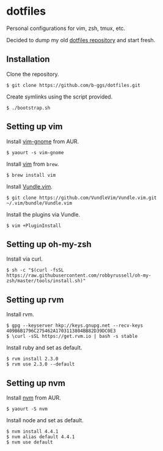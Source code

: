 # dotfiles
Personal configurations for vim, zsh, tmux, etc.

Decided to dump my old [dotfiles repository](https://github.com/b-ggs/dotfiles-old) and start fresh.

## Installation
Clone the repository.
```
$ git clone https://github.com/b-ggs/dotfiles.git
```

Create symlinks using the script provided.
```
$ ./bootstrap.sh
```

## Setting up vim
Install [vim-gnome](https://aur.archlinux.org/packages/vim-gnome/) from AUR.
```
$ yaourt -s vim-gnome
```

Install [vim]() from `brew`.
```
$ brew install vim
```

Install [Vundle.vim](https://github.com/VundleVim/Vundle.vim).
```
$ git clone https://github.com/VundleVim/Vundle.vim.git ~/.vim/bundle/Vundle.vim
```

Install the plugins via Vundle.
```
$ vim +PluginInstall
```

## Setting up oh-my-zsh
Install via curl.
```
$ sh -c "$(curl -fsSL https://raw.githubusercontent.com/robbyrussell/oh-my-zsh/master/tools/install.sh)"
```

## Setting up rvm
Install rvm.
```
$ gpg --keyserver hkp://keys.gnupg.net --recv-keys 409B6B1796C275462A1703113804BB82D39DC0E3
$ \curl -sSL https://get.rvm.io | bash -s stable
```

Install ruby and set as default.
```
$ rvm install 2.3.0
$ rvm use 2.3.0 --default
```

## Setting up nvm
Install [nvm](https://aur.archlinux.org/packages/nvm/) from AUR.
```
$ yaourt -S nvm
```

Install node and set as default.
```
$ nvm install 4.4.1
$ nvm alias default 4.4.1
$ nvm use default
```
